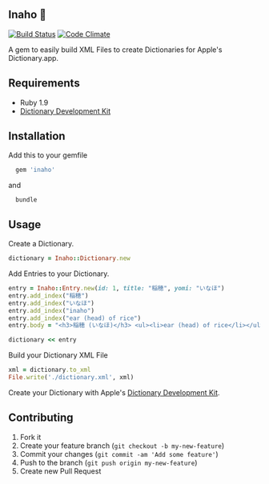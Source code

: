 ## Inaho :ear_of_rice:   
[![Build Status](https://travis-ci.org/SebastianSzturo/Inaho.svg?branch=master)](https://travis-ci.org/SebastianSzturo/Inaho) [![Code Climate](https://codeclimate.com/github/SebastianSzturo/Inaho/badges/gpa.svg)](https://codeclimate.com/github/SebastianSzturo/Inaho)

A gem to easily build XML Files to create Dictionaries for Apple's Dictionary.app.

## Requirements
-  Ruby 1.9
-  [Dictionary Development Kit](https://github.com/SebastianSzturo/dictionary-development-kit)

## Installation

Add this to your gemfile

```ruby
  gem 'inaho'
```

and

```
  bundle
```

## Usage

Create a Dictionary.

```ruby
dictionary = Inaho::Dictionary.new
```

Add Entries to your Dictionary.

```ruby
entry = Inaho::Entry.new(id: 1, title: "稲穂", yomi: "いなほ")
entry.add_index("稲穂")
entry.add_index("いなほ")
entry.add_index("inaho")
entry.add_index("ear (head) of rice")
entry.body = "<h3>稲穂 (いなほ)</h3> <ul><li>ear (head) of rice</li></ul>"

dictionary << entry
```

Build your Dictionary XML File

```ruby
xml = dictionary.to_xml
File.write('./dictionary.xml', xml)
```
Create your Dictionary with Apple's [Dictionary Development Kit](https://github.com/SebastianSzturo/dictionary-development-kit).

## Contributing

1. Fork it
2. Create your feature branch (`git checkout -b my-new-feature`)
3. Commit your changes (`git commit -am 'Add some feature'`)
4. Push to the branch (`git push origin my-new-feature`)
5. Create new Pull Request
